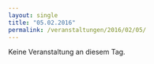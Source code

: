 ```yaml
---
layout: single
title: "05.02.2016"
permalink: /veranstaltungen/2016/02/05/
---
```


Keine Veranstaltung an diesem Tag.
